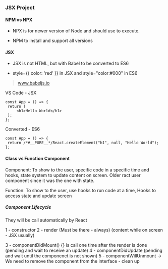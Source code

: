 ### JSX Project

#### NPM vs NPX

- NPX is for newer version of Node and should use to execute.

- NPM to install and support all versions

#### JSX

- JSX is not HTML, but with Babel to be converted to ES6

- style={{ color: 'red' }} in JSX and style="color:#000" in ES6

> www.babeljs.io

VS Code - JSX

```
const App = () => {
 return (
     <h1>Hello World</h1>
 );
};
```

Converted - ES6

```
const App = () => {
 return /*#__PURE__*/React.createElement("h1", null, "Hello World");
};
```

#### Class vs Function Component

Component: To show to the user, specific code in a specific time and hooks, state system to update content on screen. Older ract user component since it was the one with state.

Function: To show to the user, use hooks to run code at a time, Hooks to access state and update screen

##### Component Lifecycle

They will be call automatically by React

1 - constructor
2 - render (Must be there - always)
(content while on screen - JSX usually)

3 - componentDidMount() {} is call one time after the render is done
(pending and wait to receive an update)
4 - componentDidUpdate
(pending and wait until the componenet is not shown)
5 - componentWillUnmount -> We need to remove the component from the interface - clean up
